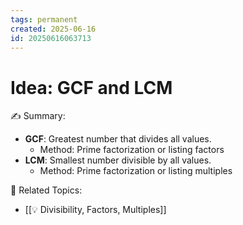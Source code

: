 ```yaml
---
tags: permanent
created: 2025-06-16
id: 20250616063713
---
```


# Idea: GCF and LCM

✍ Summary:
- **GCF**: Greatest number that divides all values.
  - Method: Prime factorization or listing factors
- **LCM**: Smallest number divisible by all values.
  - Method: Prime factorization or listing multiples

👀 Related Topics:
- [[💡 Divisibility, Factors, Multiples]]
